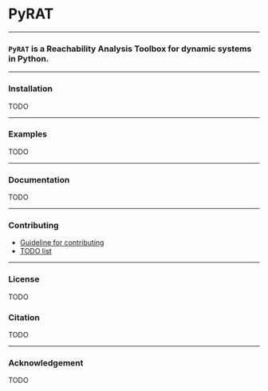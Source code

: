 # PyRAT

---

### `PyRAT` is a Reachability Analysis Toolbox for dynamic systems in Python.

---

### Installation

TODO

---

### Examples

TODO

---

### Documentation

TODO

---

### Contributing

+ [Guideline for contributing](doc/dev_guideline.md)
+ [TODO list](doc/todo_list.md)

---

### License

TODO

### Citation

TODO

---

### Acknowledgement

TODO